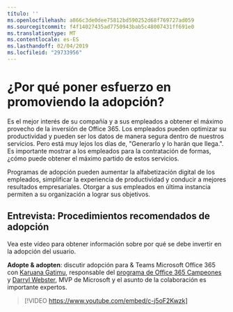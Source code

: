 ```yaml
---
título: ''
ms.openlocfilehash: a866c3de0dee75812bd590252d68f769727ad059
ms.sourcegitcommit: f4f14027435ad7750943bab5c48007431ff691e0
ms.translationtype: MT
ms.contentlocale: es-ES
ms.lasthandoff: 02/04/2019
ms.locfileid: "29733956"
---
```

# <a name="why-put-effort-into-driving-adoption"></a>¿Por qué poner esfuerzo en promoviendo la adopción?  

Es el mejor interés de su compañía y a sus empleados a obtener el máximo provecho de la inversión de Office 365.  Los empleados pueden optimizar su productividad y pueden ser los datos de manera segura dentro de nuestros servicios.  Pero está muy lejos los días de, "Generarlo y lo harán que llega.".  Es importante mostrar a los empleados para la contratación de formas, ¿cómo puede obtener el máximo partido de estos servicios.

Programas de adopción pueden aumentar la alfabetización digital de los empleados, simplificar la experiencia de productividad y conducir a mejores resultados empresariales. Otorgar a sus empleados en última instancia permiten a su organización a lograr sus objetivos. 

## <a name="interview-adoption-best-practices"></a>Entrevista: Procedimientos recomendados de adopción

Vea este vídeo para obtener información sobre por qué se debe invertir en la adopción del usuario.  

**Adopte & adopten**: discutir adopción para & Teams Microsoft Office 365 con [Karuana Gatimu](https://linkedin.com/in/karuanagatimu), responsable del [programa de Office 365 Campeones](https://aka.ms/O365Champions) y [Darryl Webster](https://webster.net.nz/), MVP de Microsoft y el asunto de la colaboración es importante expertos. 

> [!VIDEO https://www.youtube.com/embed/c-j5oF2Kwzk]

